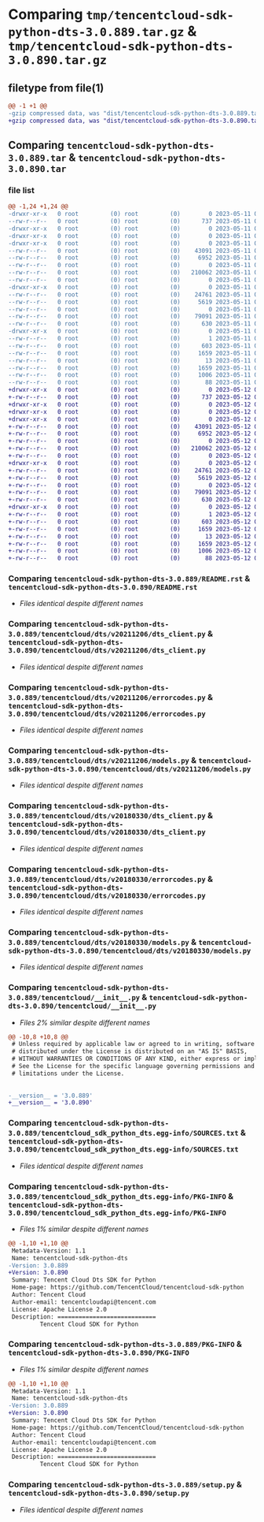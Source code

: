 # Comparing `tmp/tencentcloud-sdk-python-dts-3.0.889.tar.gz` & `tmp/tencentcloud-sdk-python-dts-3.0.890.tar.gz`

## filetype from file(1)

```diff
@@ -1 +1 @@
-gzip compressed data, was "dist/tencentcloud-sdk-python-dts-3.0.889.tar", last modified: Thu May 11 02:42:29 2023, max compression
+gzip compressed data, was "dist/tencentcloud-sdk-python-dts-3.0.890.tar", last modified: Fri May 12 02:09:14 2023, max compression
```

## Comparing `tencentcloud-sdk-python-dts-3.0.889.tar` & `tencentcloud-sdk-python-dts-3.0.890.tar`

### file list

```diff
@@ -1,24 +1,24 @@
-drwxr-xr-x   0 root         (0) root         (0)        0 2023-05-11 02:42:29.000000 tencentcloud-sdk-python-dts-3.0.889/
--rw-r--r--   0 root         (0) root         (0)      737 2023-05-11 02:42:29.000000 tencentcloud-sdk-python-dts-3.0.889/README.rst
-drwxr-xr-x   0 root         (0) root         (0)        0 2023-05-11 02:42:29.000000 tencentcloud-sdk-python-dts-3.0.889/tencentcloud/
-drwxr-xr-x   0 root         (0) root         (0)        0 2023-05-11 02:42:29.000000 tencentcloud-sdk-python-dts-3.0.889/tencentcloud/dts/
-drwxr-xr-x   0 root         (0) root         (0)        0 2023-05-11 02:42:29.000000 tencentcloud-sdk-python-dts-3.0.889/tencentcloud/dts/v20211206/
--rw-r--r--   0 root         (0) root         (0)    43091 2023-05-11 02:42:29.000000 tencentcloud-sdk-python-dts-3.0.889/tencentcloud/dts/v20211206/dts_client.py
--rw-r--r--   0 root         (0) root         (0)     6952 2023-05-11 02:42:29.000000 tencentcloud-sdk-python-dts-3.0.889/tencentcloud/dts/v20211206/errorcodes.py
--rw-r--r--   0 root         (0) root         (0)        0 2023-05-11 02:42:29.000000 tencentcloud-sdk-python-dts-3.0.889/tencentcloud/dts/v20211206/__init__.py
--rw-r--r--   0 root         (0) root         (0)   210062 2023-05-11 02:42:29.000000 tencentcloud-sdk-python-dts-3.0.889/tencentcloud/dts/v20211206/models.py
--rw-r--r--   0 root         (0) root         (0)        0 2023-05-11 02:42:29.000000 tencentcloud-sdk-python-dts-3.0.889/tencentcloud/dts/__init__.py
-drwxr-xr-x   0 root         (0) root         (0)        0 2023-05-11 02:42:29.000000 tencentcloud-sdk-python-dts-3.0.889/tencentcloud/dts/v20180330/
--rw-r--r--   0 root         (0) root         (0)    24761 2023-05-11 02:42:29.000000 tencentcloud-sdk-python-dts-3.0.889/tencentcloud/dts/v20180330/dts_client.py
--rw-r--r--   0 root         (0) root         (0)     5619 2023-05-11 02:42:29.000000 tencentcloud-sdk-python-dts-3.0.889/tencentcloud/dts/v20180330/errorcodes.py
--rw-r--r--   0 root         (0) root         (0)        0 2023-05-11 02:42:29.000000 tencentcloud-sdk-python-dts-3.0.889/tencentcloud/dts/v20180330/__init__.py
--rw-r--r--   0 root         (0) root         (0)    79091 2023-05-11 02:42:29.000000 tencentcloud-sdk-python-dts-3.0.889/tencentcloud/dts/v20180330/models.py
--rw-r--r--   0 root         (0) root         (0)      630 2023-05-11 02:42:29.000000 tencentcloud-sdk-python-dts-3.0.889/tencentcloud/__init__.py
-drwxr-xr-x   0 root         (0) root         (0)        0 2023-05-11 02:42:29.000000 tencentcloud-sdk-python-dts-3.0.889/tencentcloud_sdk_python_dts.egg-info/
--rw-r--r--   0 root         (0) root         (0)        1 2023-05-11 02:42:29.000000 tencentcloud-sdk-python-dts-3.0.889/tencentcloud_sdk_python_dts.egg-info/dependency_links.txt
--rw-r--r--   0 root         (0) root         (0)      603 2023-05-11 02:42:29.000000 tencentcloud-sdk-python-dts-3.0.889/tencentcloud_sdk_python_dts.egg-info/SOURCES.txt
--rw-r--r--   0 root         (0) root         (0)     1659 2023-05-11 02:42:29.000000 tencentcloud-sdk-python-dts-3.0.889/tencentcloud_sdk_python_dts.egg-info/PKG-INFO
--rw-r--r--   0 root         (0) root         (0)       13 2023-05-11 02:42:29.000000 tencentcloud-sdk-python-dts-3.0.889/tencentcloud_sdk_python_dts.egg-info/top_level.txt
--rw-r--r--   0 root         (0) root         (0)     1659 2023-05-11 02:42:29.000000 tencentcloud-sdk-python-dts-3.0.889/PKG-INFO
--rw-r--r--   0 root         (0) root         (0)     1006 2023-05-11 02:42:29.000000 tencentcloud-sdk-python-dts-3.0.889/setup.py
--rw-r--r--   0 root         (0) root         (0)       88 2023-05-11 02:42:29.000000 tencentcloud-sdk-python-dts-3.0.889/setup.cfg
+drwxr-xr-x   0 root         (0) root         (0)        0 2023-05-12 02:09:14.000000 tencentcloud-sdk-python-dts-3.0.890/
+-rw-r--r--   0 root         (0) root         (0)      737 2023-05-12 02:09:14.000000 tencentcloud-sdk-python-dts-3.0.890/README.rst
+drwxr-xr-x   0 root         (0) root         (0)        0 2023-05-12 02:09:14.000000 tencentcloud-sdk-python-dts-3.0.890/tencentcloud/
+drwxr-xr-x   0 root         (0) root         (0)        0 2023-05-12 02:09:14.000000 tencentcloud-sdk-python-dts-3.0.890/tencentcloud/dts/
+drwxr-xr-x   0 root         (0) root         (0)        0 2023-05-12 02:09:14.000000 tencentcloud-sdk-python-dts-3.0.890/tencentcloud/dts/v20211206/
+-rw-r--r--   0 root         (0) root         (0)    43091 2023-05-12 02:09:14.000000 tencentcloud-sdk-python-dts-3.0.890/tencentcloud/dts/v20211206/dts_client.py
+-rw-r--r--   0 root         (0) root         (0)     6952 2023-05-12 02:09:14.000000 tencentcloud-sdk-python-dts-3.0.890/tencentcloud/dts/v20211206/errorcodes.py
+-rw-r--r--   0 root         (0) root         (0)        0 2023-05-12 02:09:14.000000 tencentcloud-sdk-python-dts-3.0.890/tencentcloud/dts/v20211206/__init__.py
+-rw-r--r--   0 root         (0) root         (0)   210062 2023-05-12 02:09:14.000000 tencentcloud-sdk-python-dts-3.0.890/tencentcloud/dts/v20211206/models.py
+-rw-r--r--   0 root         (0) root         (0)        0 2023-05-12 02:09:14.000000 tencentcloud-sdk-python-dts-3.0.890/tencentcloud/dts/__init__.py
+drwxr-xr-x   0 root         (0) root         (0)        0 2023-05-12 02:09:14.000000 tencentcloud-sdk-python-dts-3.0.890/tencentcloud/dts/v20180330/
+-rw-r--r--   0 root         (0) root         (0)    24761 2023-05-12 02:09:14.000000 tencentcloud-sdk-python-dts-3.0.890/tencentcloud/dts/v20180330/dts_client.py
+-rw-r--r--   0 root         (0) root         (0)     5619 2023-05-12 02:09:14.000000 tencentcloud-sdk-python-dts-3.0.890/tencentcloud/dts/v20180330/errorcodes.py
+-rw-r--r--   0 root         (0) root         (0)        0 2023-05-12 02:09:14.000000 tencentcloud-sdk-python-dts-3.0.890/tencentcloud/dts/v20180330/__init__.py
+-rw-r--r--   0 root         (0) root         (0)    79091 2023-05-12 02:09:14.000000 tencentcloud-sdk-python-dts-3.0.890/tencentcloud/dts/v20180330/models.py
+-rw-r--r--   0 root         (0) root         (0)      630 2023-05-12 02:09:14.000000 tencentcloud-sdk-python-dts-3.0.890/tencentcloud/__init__.py
+drwxr-xr-x   0 root         (0) root         (0)        0 2023-05-12 02:09:14.000000 tencentcloud-sdk-python-dts-3.0.890/tencentcloud_sdk_python_dts.egg-info/
+-rw-r--r--   0 root         (0) root         (0)        1 2023-05-12 02:09:14.000000 tencentcloud-sdk-python-dts-3.0.890/tencentcloud_sdk_python_dts.egg-info/dependency_links.txt
+-rw-r--r--   0 root         (0) root         (0)      603 2023-05-12 02:09:14.000000 tencentcloud-sdk-python-dts-3.0.890/tencentcloud_sdk_python_dts.egg-info/SOURCES.txt
+-rw-r--r--   0 root         (0) root         (0)     1659 2023-05-12 02:09:14.000000 tencentcloud-sdk-python-dts-3.0.890/tencentcloud_sdk_python_dts.egg-info/PKG-INFO
+-rw-r--r--   0 root         (0) root         (0)       13 2023-05-12 02:09:14.000000 tencentcloud-sdk-python-dts-3.0.890/tencentcloud_sdk_python_dts.egg-info/top_level.txt
+-rw-r--r--   0 root         (0) root         (0)     1659 2023-05-12 02:09:14.000000 tencentcloud-sdk-python-dts-3.0.890/PKG-INFO
+-rw-r--r--   0 root         (0) root         (0)     1006 2023-05-12 02:09:14.000000 tencentcloud-sdk-python-dts-3.0.890/setup.py
+-rw-r--r--   0 root         (0) root         (0)       88 2023-05-12 02:09:14.000000 tencentcloud-sdk-python-dts-3.0.890/setup.cfg
```

### Comparing `tencentcloud-sdk-python-dts-3.0.889/README.rst` & `tencentcloud-sdk-python-dts-3.0.890/README.rst`

 * *Files identical despite different names*

### Comparing `tencentcloud-sdk-python-dts-3.0.889/tencentcloud/dts/v20211206/dts_client.py` & `tencentcloud-sdk-python-dts-3.0.890/tencentcloud/dts/v20211206/dts_client.py`

 * *Files identical despite different names*

### Comparing `tencentcloud-sdk-python-dts-3.0.889/tencentcloud/dts/v20211206/errorcodes.py` & `tencentcloud-sdk-python-dts-3.0.890/tencentcloud/dts/v20211206/errorcodes.py`

 * *Files identical despite different names*

### Comparing `tencentcloud-sdk-python-dts-3.0.889/tencentcloud/dts/v20211206/models.py` & `tencentcloud-sdk-python-dts-3.0.890/tencentcloud/dts/v20211206/models.py`

 * *Files identical despite different names*

### Comparing `tencentcloud-sdk-python-dts-3.0.889/tencentcloud/dts/v20180330/dts_client.py` & `tencentcloud-sdk-python-dts-3.0.890/tencentcloud/dts/v20180330/dts_client.py`

 * *Files identical despite different names*

### Comparing `tencentcloud-sdk-python-dts-3.0.889/tencentcloud/dts/v20180330/errorcodes.py` & `tencentcloud-sdk-python-dts-3.0.890/tencentcloud/dts/v20180330/errorcodes.py`

 * *Files identical despite different names*

### Comparing `tencentcloud-sdk-python-dts-3.0.889/tencentcloud/dts/v20180330/models.py` & `tencentcloud-sdk-python-dts-3.0.890/tencentcloud/dts/v20180330/models.py`

 * *Files identical despite different names*

### Comparing `tencentcloud-sdk-python-dts-3.0.889/tencentcloud/__init__.py` & `tencentcloud-sdk-python-dts-3.0.890/tencentcloud/__init__.py`

 * *Files 2% similar despite different names*

```diff
@@ -10,8 +10,8 @@
 # Unless required by applicable law or agreed to in writing, software
 # distributed under the License is distributed on an "AS IS" BASIS,
 # WITHOUT WARRANTIES OR CONDITIONS OF ANY KIND, either express or implied.
 # See the License for the specific language governing permissions and
 # limitations under the License.
 
 
-__version__ = '3.0.889'
+__version__ = '3.0.890'
```

### Comparing `tencentcloud-sdk-python-dts-3.0.889/tencentcloud_sdk_python_dts.egg-info/SOURCES.txt` & `tencentcloud-sdk-python-dts-3.0.890/tencentcloud_sdk_python_dts.egg-info/SOURCES.txt`

 * *Files identical despite different names*

### Comparing `tencentcloud-sdk-python-dts-3.0.889/tencentcloud_sdk_python_dts.egg-info/PKG-INFO` & `tencentcloud-sdk-python-dts-3.0.890/tencentcloud_sdk_python_dts.egg-info/PKG-INFO`

 * *Files 1% similar despite different names*

```diff
@@ -1,10 +1,10 @@
 Metadata-Version: 1.1
 Name: tencentcloud-sdk-python-dts
-Version: 3.0.889
+Version: 3.0.890
 Summary: Tencent Cloud Dts SDK for Python
 Home-page: https://github.com/TencentCloud/tencentcloud-sdk-python
 Author: Tencent Cloud
 Author-email: tencentcloudapi@tencent.com
 License: Apache License 2.0
 Description: ============================
         Tencent Cloud SDK for Python
```

### Comparing `tencentcloud-sdk-python-dts-3.0.889/PKG-INFO` & `tencentcloud-sdk-python-dts-3.0.890/PKG-INFO`

 * *Files 1% similar despite different names*

```diff
@@ -1,10 +1,10 @@
 Metadata-Version: 1.1
 Name: tencentcloud-sdk-python-dts
-Version: 3.0.889
+Version: 3.0.890
 Summary: Tencent Cloud Dts SDK for Python
 Home-page: https://github.com/TencentCloud/tencentcloud-sdk-python
 Author: Tencent Cloud
 Author-email: tencentcloudapi@tencent.com
 License: Apache License 2.0
 Description: ============================
         Tencent Cloud SDK for Python
```

### Comparing `tencentcloud-sdk-python-dts-3.0.889/setup.py` & `tencentcloud-sdk-python-dts-3.0.890/setup.py`

 * *Files identical despite different names*

